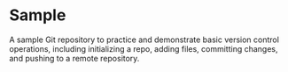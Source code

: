 # Sample
A sample Git repository to practice and demonstrate basic version control operations, including initializing a repo, adding files, committing changes, and pushing to a remote repository.
